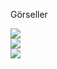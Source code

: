 <p>Görseller</p>
<img src="https://www.technopat.net/sosyal/eklenti/splash-png.396418/" /><br>
<img src="https://www.technopat.net/sosyal/eklenti/aa-png.396419/" /><br>
<img src="https://www.technopat.net/sosyal/eklenti/bb-png.396420/" /><br>
